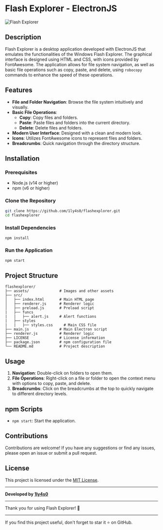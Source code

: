 # Flash Explorer - ElectronJS

![Flash Explorer](./assets/screenshot.png)

## Description

Flash Explorer is a desktop application developed with ElectronJS that emulates the functionalities of the Windows Flash Explorer. The graphical interface is designed using HTML and CSS, with icons provided by FontAwesome. The application allows for file system navigation, as well as basic file operations such as copy, paste, and delete, using `robocopy` commands to enhance the speed of these operations.

## Features

- **File and Folder Navigation**: Browse the file system intuitively and visually.
- **Basic File Operations**:
  - **Copy**: Copy files and folders.
  - **Paste**: Paste files and folders into the current directory.
  - **Delete**: Delete files and folders.
- **Modern User Interface**: Designed with a clean and modern look.
- **Icons**: Utilizes FontAwesome icons to represent files and folders.
- **Breadcrumbs**: Quick navigation through the directory structure.

## Installation

### Prerequisites

- Node.js (v14 or higher)
- npm (v6 or higher)

### Clone the Repository

```sh
git clone https://github.com/1ly4s0/flashexplorer.git
cd flashexplorer
```

### Install Dependencies

```sh
npm install
```

### Run the Application

```sh
npm start
```

## Project Structure

```
flashexplorer/
├── assets/              # Images and other assets
├── src/
│   ├── index.html       # Main HTML page
│   ├── renderer.js      # Renderer logic
│   ├── preload.js       # Preload script
|   ├── funcs
|   |   ├── alert.js     # Alert functions
|   ├── styles
|   |   ├── styles.css     # Main CSS file
├── main.js              # Main Electron script
├── renderer.js          # Renderer logic
├── LICENSE              # License information
├── package.json         # npm configuration file
└── README.md            # Project description
```

## Usage

1. **Navigation**: Double-click on folders to open them.
2. **File Operations**: Right-click on a file or folder to open the context menu with options to copy, paste, and delete.
3. **Breadcrumbs**: Click on the breadcrumbs at the top to quickly navigate to different directory levels.

## npm Scripts

- `npm start`: Start the application.

## Contributions

Contributions are welcome! If you have any suggestions or find any issues, please open an issue or submit a pull request.

## License

This project is licensed under the [MIT License](./LICENSE).

---

**Developed by [1ly4s0](https://github.com/1ly4s0)**

---

Thank you for using Flash Explorer! 🚀

---

If you find this project useful, don't forget to star it ⭐ on GitHub.

